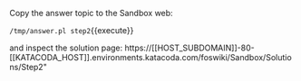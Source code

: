 
Copy the answer topic to the Sandbox web:

`/tmp/answer.pl step2`{{execute}}

and inspect the solution page:
https://[[HOST_SUBDOMAIN]]-80-[[KATACODA_HOST]].environments.katacoda.com/foswiki/Sandbox/Solutions/Step2" 